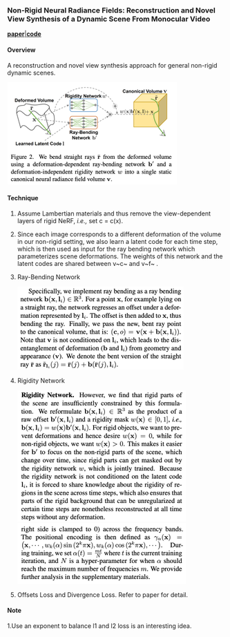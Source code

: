 ### Non-Rigid Neural Radiance Fields: Reconstruction and Novel View Synthesis of a Dynamic Scene From Monocular Video

[**paper**](https://arxiv.org/abs/2012.12247)[|**code**](https://github.com/facebookresearch/nonrigid_nerf)

#### **Overview**

A reconstruction and novel view synthesis approach for general non-rigid dynamic scenes.

<img src="img/NRNerf1.png" style="zoom:50%;" />

#### **Technique**

1. Assume Lambertian materials and thus remove the view-dependent layers of rigid NeRF, *i.e.,* set c = c(x). 

2. Since each image corresponds to a different deformation of the volume in our non-rigid setting, we also learn a latent code for each time step, which is then used as input for the ray bending network which parameterizes scene deformations. The weights of this network and the latent codes are shared between v~c~ and v~f~ .

3. Ray-Bending Network

   <img src="img/NRNerf2.png" style="zoom:50%;" />

4. Rigidity Network

   <img src="img/NRNerf3.png" style="zoom:50%;" />

   <img src="img/nerfies7.png" style="zoom:50%;" />

5. Offsets Loss and Divergence Loss. Refer to paper for detail.

#### **Note**

1.Use an exponent to balance l1 and l2 loss is an interesting idea.

